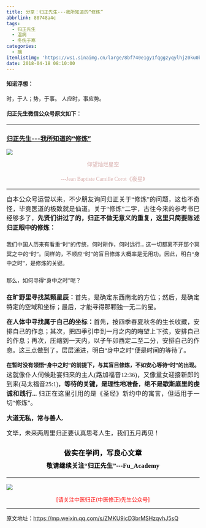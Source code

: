 ```yaml
---
title: 分享：归正先生---我所知道的“修炼”
abbrlink: 80748a4c
tags:
  - 归正先生
  - 温病
  - 冬伤于寒
categories:
  - 摘
itemlistimg: 'https://ws1.sinaimg.cn/large/8bf740e1gy1fqggzyqylhj20ku0b1gxs.jpg'
date: 2018-04-18 08:10:00
---
```


#### 知诺浮想：
时，于人；势，于事。
人应时，事应势。   



#### 归正先生微信公众号原文如下：
---

###  [归正先生---我所知道的“修炼”](https://mp.weixin.qq.com/s/ZMKU9icD3brMSHzqvhJ5sQ "跳转至原文")

<div class="rich_media_content ">
                    <p style="margin-top: 5px;white-space: normal;"><img style="clear: both; display: block; margin:auto;" src="https://ws1.sinaimg.cn/large/8bf740e1gy1fqggzyqylhj20ku0b1gxs.jpg" data-type="jpeg" data-w="750"  /></p><p style="white-space: normal;text-align: center;line-height: normal;"><span style="font-family: 仿宋;max-width: 100%;color: rgb(215, 171, 169);font-size: 14px;line-height: 22.4px;box-sizing: border-box !important;word-wrap: break-word !important;">仰望灿烂星空</span></p><p style="margin-bottom: 5px;white-space: normal;text-align: center;line-height: normal;"><span style="font-family: 仿宋;max-width: 100%;color: rgb(215, 171, 169);font-size: 14px;line-height: 22.4px;box-sizing: border-box !important;word-wrap: break-word !important;">---Jean Baptiste Camille Corot《夜星</span><span style="color: rgb(215, 171, 169);font-size: 14px;line-height: 22.4px;font-family: Arial, 宋体;">》</span></p><hr style="white-space: normal;"  /><p style="margin-top: 15px;margin-bottom: 20px;white-space: normal;text-align: justify;line-height: 1.75em;"><span style="font-size: 16px;font-family: 仿宋;">自本公众号运营以来，不少朋友询问归正关于“修炼”的问题，这也不奇怪，毕竟医道的极致就是仙道。</span><span style="font-size: 16px;font-family: 仿宋;">关于“修炼”二字，古往今来的参考书已经够多了，<strong>先贤们讲过了的，归正不做无意义的重复，这里只简要陈述归正眼中的修炼：</strong></span><br  /><span style="color: rgb(215, 171, 169);font-size: 14px;line-height: 22.4px;font-family: Arial, 宋体;"></span></p><p style="margin-top: 15px;margin-bottom: 20px;white-space: normal;text-align: justify;line-height: 1.75em;"><span style="font-family: 仿宋;">我们中国人历来有看重“时”的传统，何时耕作，何时远行... 这一切都离不开那个冥冥之中的“时”。同样的，不顺应“时”的盲目修炼大概率是无用功。因此，明白“身中之时”，是修炼的关键。</span></p><p style="margin-top: 15px;margin-bottom: 20px;white-space: normal;text-align: justify;line-height: 1.75em;"><span style="font-family: 仿宋;">那么，如何寻得“身中之时”呢？</span></p><p style="margin-top: 15px;margin-bottom: 15px;white-space: normal;text-align: justify;line-height: 1.75em;"><strong><span style="font-size: 16px;font-family: 仿宋;">在旷野里寻找某颗星辰：</span></strong><span style="font-size: 16px;font-family: 仿宋;">首先，是确定东西南北的方位；然后，是确定特定的空域和坐标；最后，才能寻得那颗独一无二的星。</span></p><p style="margin-top: 15px;margin-bottom: 15px;white-space: normal;text-align: justify;line-height: 1.75em;"><span style="font-size: 16px;font-family: 仿宋;"><strong>在人体中寻找属于自己的坐标：</strong>首先，按四季春夏秋冬的生长收藏，安排自己的作息；其次，把四季引申到一月之内的晦望上下弦，安排自己的作息；再次，压缩到一天内，以子午卯酉定二至二分，安排自己的作息。这三点做到了，层层递进，明白“身中之时”便是时间的等待了。</span></p><p style="margin-top: 15px;margin-bottom: 15px;white-space: normal;text-align: justify;line-height: 1.75em;"><strong><span style="font-family: 仿宋;">在暂时没有领悟“身中之时”的前提下，与其盲目修炼，不如安心等待“时”的出现。</span></strong><span style="font-size: 16px;font-family: 仿宋;">这就像仆人伺候赴宴归来的主人(路加福音12:36)，又像童女迎接新郎的到来(马太福音25:1)，<strong>等待的关键，是理性地准备</strong>，<strong>绝不是歇斯底里的虔诚和践行...</strong>&nbsp;</span><span style="font-family: 仿宋;font-size: 16px;">归正在这里引用的是《圣经》新约中的寓言，但适用于一切“修炼”。</span></p><p style="margin-top: 15px;margin-bottom: 15px;white-space: normal;text-align: justify;line-height: 1.75em;"><strong><span style="font-family: 仿宋;font-size: 16px;">大道无私，常与善人.</span></strong></p><p style="margin-top: 15px;margin-bottom: 15px;white-space: normal;text-align: justify;line-height: 1.75em;"><span style="font-family: 仿宋;font-size: 16px;">文毕，未来两周里归正要认真思考人生，我们五月再见！</span></p><p style="white-space: normal;text-align: justify;"><span style="font-size: 16px;text-align: justify;font-family: 仿宋;"></span></p><p style="margin-top: 25px;margin-bottom: 5px;font-size: 16px;white-space: normal;max-width: 100%;min-height: 1em;color: rgb(62, 62, 62);text-align: center;line-height: 1.75em;box-sizing: border-box !important;word-wrap: break-word !important;"><strong><span style="font-size: 18px;color: rgb(0, 0, 0);max-width: 100%;font-family: 仿宋;letter-spacing: 0.5px;box-sizing: border-box !important;word-wrap: break-word !important;">做实在学问，写良心文章</span></strong></p><p style="margin-top: 5px;margin-bottom: 15px;font-size: 16px;white-space: normal;max-width: 100%;min-height: 1em;color: rgb(62, 62, 62);line-height: 1.75em;text-align: center;box-sizing: border-box !important;word-wrap: break-word !important;"><strong><span style="color: rgb(0, 0, 0);max-width: 100%;font-family: 仿宋;letter-spacing: 0.5px;box-sizing: border-box !important;word-wrap: break-word !important;">敬请继续关注“归正先生”---Fu_Academy</span></strong></p><hr style="font-size: 16px;white-space: normal;max-width: 100%;color: rgb(62, 62, 62);box-sizing: border-box !important;word-wrap: break-word !important;"  />
					<img style="clear: both; display: block; margin:auto;" src="https://ws1.sinaimg.cn/mw690/8bf740e1gy1fgqt1hfuomj20hs0bzmyp.jpg" /><p style="text-align: center; color: red">[请关注中医归正(中医修正)先生公众号]</p><hr />
                </div>



原文地址：https://mp.weixin.qq.com/s/ZMKU9icD3brMSHzqvhJ5sQ
